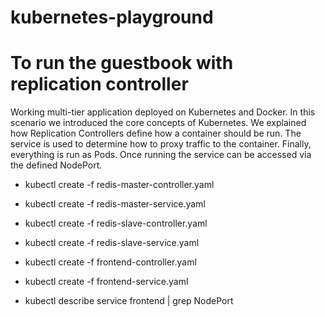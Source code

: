# kubernetes-playground

# To run the guestbook with replication controller
Working multi-tier application deployed on Kubernetes and Docker. In this scenario we introduced the core concepts of Kubernetes. We explained how Replication Controllers define how a container should be run. The service is used to determine how to proxy traffic to the container. Finally, everything is run as Pods. Once running the service can be accessed via the defined NodePort.

- kubectl create -f redis-master-controller.yaml
- kubectl create -f redis-master-service.yaml

- kubectl create -f redis-slave-controller.yaml
- kubectl create -f redis-slave-service.yaml

- kubectl create -f frontend-controller.yaml
- kubectl create -f frontend-service.yaml

- kubectl describe service frontend | grep NodePort

